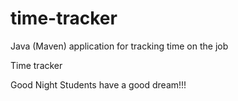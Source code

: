 # time-tracker
Java (Maven) application for tracking time on the job

Time tracker

Good Night Students have a good dream!!!
